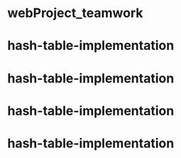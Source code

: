 # webProject_teamwork
# hash-table-implementation
# hash-table-implementation
# hash-table-implementation
# hash-table-implementation
